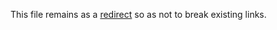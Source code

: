 This file remains as a [redirect](../main/Minecraft/VersionScheme.md) so as not to break existing links. 

